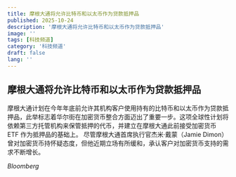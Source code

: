 ```yaml
---
title: 摩根大通将允许比特币和以太币作为贷款抵押品
published: 2025-10-24
description: '摩根大通将允许比特币和以太币作为贷款抵押品'
image: ''
tags: [科技频道]
category: '科技频道'
draft: false
lang: ''
---
```


## 摩根大通将允许比特币和以太币作为贷款抵押品

摩根大通计划在今年年底前允许其机构客户使用持有的比特币和以太币作为贷款抵押品，此举标志着华尔街在加密货币整合方面迈出了重要一步。这项全球性计划将依赖第三方托管机构来保管抵押的代币，并建立在摩根大通此前接受加密货币 ETF 作为抵押品的基础上。
尽管摩根大通首席执行官杰米·戴蒙（Jamie Dimon）曾对加密货币持怀疑态度，但他近期立场有所缓和，承认客户对加密货币支持的需求不断增长。

*Bloomberg*
